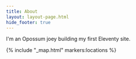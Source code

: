 ```yaml
---
title: About
layout: layout-page.html
hide_footer: true
---
```

I'm an Opossum joey building my first Eleventy site.

{% include "_map.html" markers:locations %}